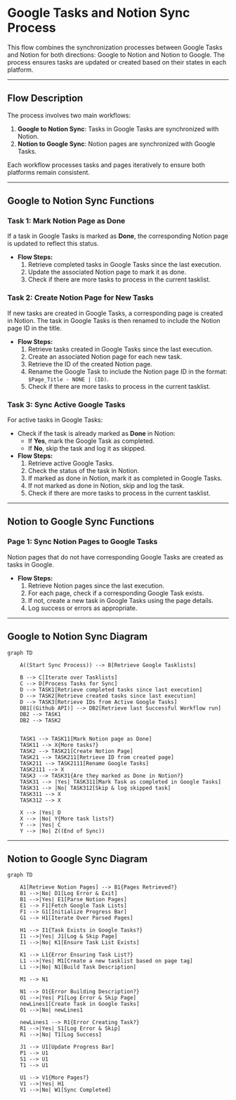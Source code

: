# Google Tasks and Notion Sync Process

This flow combines the synchronization processes between Google Tasks and Notion for both directions: Google to Notion and Notion to Google. The process ensures tasks are updated or created based on their states in each platform.

---

## **Flow Description**
The process involves two main workflows:

1. **Google to Notion Sync**: Tasks in Google Tasks are synchronized with Notion.
2. **Notion to Google Sync**: Notion pages are synchronized with Google Tasks.

Each workflow processes tasks and pages iteratively to ensure both platforms remain consistent.

---

## **Google to Notion Sync Functions**

### **Task 1: Mark Notion Page as Done**
If a task in Google Tasks is marked as **Done**, the corresponding Notion page is updated to reflect this status.
- **Flow Steps:**
  1. Retrieve completed tasks in Google Tasks since the last execution.
  2. Update the associated Notion page to mark it as done.
  3. Check if there are more tasks to process in the current tasklist.

### **Task 2: Create Notion Page for New Tasks**
If new tasks are created in Google Tasks, a corresponding page is created in Notion. The task in Google Tasks is then renamed to include the Notion page ID in the title.
- **Flow Steps:**
  1. Retrieve tasks created in Google Tasks since the last execution.
  2. Create an associated Notion page for each new task.
  3. Retrieve the ID of the created Notion page.
  4. Rename the Google Task to include the Notion page ID in the format: `$Page_Title - NONE | (ID)`.
  5. Check if there are more tasks to process in the current tasklist.

### **Task 3: Sync Active Google Tasks**
For active tasks in Google Tasks:
- Check if the task is already marked as **Done** in Notion:
  - If **Yes**, mark the Google Task as completed.
  - If **No**, skip the task and log it as skipped.
- **Flow Steps:**
  1. Retrieve active Google Tasks.
  2. Check the status of the task in Notion.
  3. If marked as done in Notion, mark it as completed in Google Tasks.
  4. If not marked as done in Notion, skip and log the task.
  5. Check if there are more tasks to process in the current tasklist.

---

## **Notion to Google Sync Functions**

### **Page 1: Sync Notion Pages to Google Tasks**
Notion pages that do not have corresponding Google Tasks are created as tasks in Google.
- **Flow Steps:**
  1. Retrieve Notion pages since the last execution.
  2. For each page, check if a corresponding Google Task exists.
  3. If not, create a new task in Google Tasks using the page details.
  4. Log success or errors as appropriate.

---

## **Google to Notion Sync Diagram**

```mermaid
graph TD

    A((Start Sync Process)) --> B[Retrieve Google Tasklists]

    B --> C[Iterate over Tasklists]
    C --> D[Process Tasks for Sync]
    D --> TASK1[Retrieve completed tasks since last execution]
    D --> TASK2[Retrieve created tasks since last execution]
    D --> TASK3[Retrieve IDs from Active Google Tasks]
    DB1[(Github API)] --> DB2[Retrieve last Successful Workflow run]
    DB2 --> TASK1
    DB2 --> TASK2


    TASK1 --> TASK11[Mark Notion page as Done]
    TASK11 --> X{More tasks?}
    TASK2 --> TASK21[Create Notion Page]
    TASK21 --> TASK211[Retrieve ID from created page]
    TASK211 --> TASK2111[Rename Google Tasks]
    TASK2111 --> X
    TASK3 --> TASK31{Are they marked as Done in Notion?}
    TASK31 --> |Yes| TASK311[Mark Task as completed in Google Tasks]
    TASK31 --> |No| TASK312[Skip & log skipped task]
    TASK311 --> X
    TASK312 --> X

    X --> |Yes| D
    X --> |No| Y{More task lists?}
    Y --> |Yes| C
    Y --> |No| Z((End of Sync))
```

---

## **Notion to Google Sync Diagram**

```mermaid
graph TD

    A1[Retrieve Notion Pages] --> B1{Pages Retrieved?}
    B1 -->|No| D1[Log Error & Exit]
    B1 -->|Yes| E1[Parse Notion Pages]
    E1 --> F1[Fetch Google Task Lists]
    F1 --> G1[Initialize Progress Bar]
    G1 --> H1[Iterate Over Parsed Pages]

    H1 --> I1{Task Exists in Google Tasks?}
    I1 -->|Yes| J1[Log & Skip Page]
    I1 -->|No| K1[Ensure Task List Exists]

    K1 --> L1{Error Ensuring Task List?}
    L1 -->|Yes| M1[Create a new tasklist based on page tag]
    L1 -->|No| N1[Build Task Description]

    M1 --> N1

    N1 --> O1{Error Building Description?}
    O1 -->|Yes| P1[Log Error & Skip Page]
    newLines1[Create Task in Google Tasks]
    O1 -->|No| newLines1

    newLines1 --> R1{Error Creating Task?}
    R1 -->|Yes| S1[Log Error & Skip]
    R1 -->|No| T1[Log Success]

    J1 --> U1[Update Progress Bar]
    P1 --> U1
    S1 --> U1
    T1 --> U1

    U1 --> V1{More Pages?}
    V1 -->|Yes| H1
    V1 -->|No| W1[Sync Completed]
```
